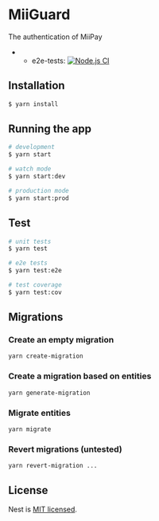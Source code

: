 # MiiGuard
The authentication of MiiPay

* * e2e-tests: [![Node.js CI](https://github.com/miipay/MiiGuard/actions/workflows/e2e-test.yaml/badge.svg)](https://github.com/miipay/MiiGuard/actions/workflows/e2e-test.yaml)

## Installation

```bash
$ yarn install
```

## Running the app

```bash
# development
$ yarn start

# watch mode
$ yarn start:dev

# production mode
$ yarn start:prod
```

## Test

```bash
# unit tests
$ yarn test

# e2e tests
$ yarn test:e2e

# test coverage
$ yarn test:cov
```

## Migrations

### Create an empty migration

```
yarn create-migration
```

### Create a migration based on entities

```
yarn generate-migration
```

### Migrate entities

```
yarn migrate
```

### Revert migrations (untested)

```
yarn revert-migration ...
```

## License

Nest is [MIT licensed](LICENSE).
